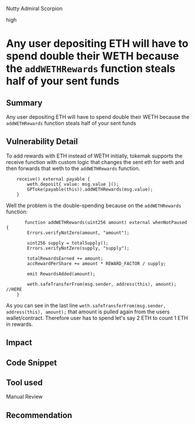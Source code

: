 Nutty Admiral Scorpion

high

# Any user depositing ETH  will have to spend double their WETH because the `addWETHRewards` function steals half of your sent funds
## Summary
Any user depositing ETH  will have to spend double their WETH because the `addWETHRewards` function steals half of your sent funds


## Vulnerability Detail


To add rewards with ETH instead of WETH initially, tokemak supports the receive function with custom logic that changes the sent eth for weth and then forwards that weth to the  `addWETHRewards` function. 

```solidity
    receive() external payable { 
        weth.deposit{ value: msg.value }();
        GPToke(payable(this)).addWETHRewards(msg.value);
    }

```
Well the problem is the double-spending because on the  `addWETHRewards` function:

```solidity
       function addWETHRewards(uint256 amount) external whenNotPaused {
        Errors.verifyNotZero(amount, "amount");

        uint256 supply = totalSupply();
        Errors.verifyNotZero(supply, "supply");

        totalRewardsEarned += amount;
        accRewardPerShare += amount * REWARD_FACTOR / supply; 

        emit RewardsAdded(amount);

        weth.safeTransferFrom(msg.sender, address(this), amount);   //HERE
    }

```
As you can see in the last line `weth.safeTransferFrom(msg.sender, address(this), amount);` that amount is pulled again from the users wallet/contract. Therefore user has to spend let's say 2 ETH to count 1 ETH in rewards. 

## Impact

## Code Snippet

## Tool used

Manual Review

## Recommendation